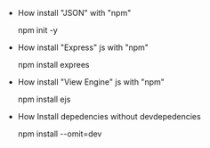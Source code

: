 * How install "JSON" with "npm"

	npm init -y

* How install "Express" js with "npm"

	npm install exprees

* How install "View Engine" js with "npm"
	
	npm install ejs

* How Install depedencies without devdepedencies

	npm install --omit=dev

